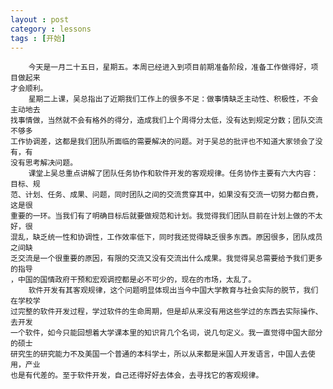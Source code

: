 ```yaml
---
layout : post
category : lessons
tags : [开始]
---
```


        今天是一月二十五日，星期五。本周已经进入到项目前期准备阶段，准备工作做得好，项目做起来           
    才会顺利。           
        星期二上课，吴总指出了近期我们工作上的很多不足：做事情缺乏主动性、积极性，不会主动地去      
    找事情做，当然就不会有格外的得分，造成我们上个周得分太低，没有达到规定分数；团队交流不够多      
    工作协调差，这都是我们团队所面临的需要解决的问题。对于吴总的批评也不知道大家领会了没有，有             
    没有思考解决问题。                  
        课堂上吴总重点讲解了团队任务协作和软件开发的客观规律。任务协作主要有六大内容：目标、规        
    范、计划、任务、成果、问题，同时团队之间的交流贯穿其中，如果没有交流一切努力都白费，这是很        
    重要的一环。当我们有了明确目标后就要做规范和计划。我觉得我们团队目前在计划上做的不太好，很       
    混乱，缺乏统一性和协调性，工作效率低下，同时我还觉得缺乏很多东西。原因很多，团队成员之间缺      
    乏交流是一个很重要的原因，有限的交流又没有交流出什么成果。我觉得吴总需要给予我们更多的指导                
    ，中国的国情政府干预和宏观调控都是必不可少的，现在的市场，太乱了。                
        软件开发有其客观规律，这个问题明显体现出当今中国大学教育与社会实际的脱节，我们在学校学         
    过完整的软件开发过程，学过软件的生命周期，但是却从来没有用这些学过的东西去实际操作、去开发        
    一个软件，如今只能回想着大学课本里的知识背几个名词，说几句定义。我一直觉得中国大部分的硕士        
    研究生的研究能力不及美国一个普通的本科学士，所以从来都是米国人开发语言，中国人去使用，产业   
    也是有代差的。至于软件开发，自己还得好好去体会，去寻找它的客观规律。

